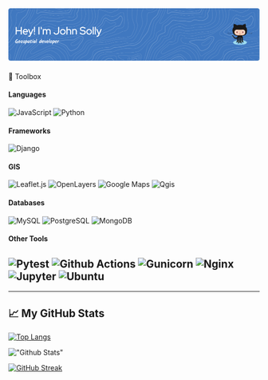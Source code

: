 ![Header](./github-jsolly-header.png)
---

🧰 Toolbox

#### Languages
![JavaScript](https://img.shields.io/badge/JavaScript-F7DF1E.svg?style=for-the-badge&logo=JavaScript&logoColor=black)
![Python](https://img.shields.io/badge/Python-3776AB.svg?style=for-the-badge&logo=Python&logoColor=white)

#### Frameworks
![Django](https://img.shields.io/badge/Django-092E20.svg?style=for-the-badge&logo=Django&logoColor=white)

#### GIS
![Leaflet.js](https://img.shields.io/badge/Leaflet-199900.svg?style=for-the-badge&logo=Leaflet&logoColor=white)
![OpenLayers](https://img.shields.io/badge/Openlayers-1F6B75.svg?style=for-the-badge&logo=Openlayers&logoColor=white)
![Google Maps](https://img.shields.io/badge/Google%20Maps-4285F4.svg?style=for-the-badge&logo=Google-Maps&logoColor=white)
![Qgis](https://img.shields.io/badge/Qgis-589632.svg?style=for-the-badge&logo=Qgis&logoColor=white)


#### Databases
![MySQL](https://img.shields.io/badge/MySQL-4479A1.svg?style=for-the-badge&logo=MySQL&logoColor=white)
![PostgreSQL](https://img.shields.io/badge/PostgreSQL-4169E1.svg?style=for-the-badge&logo=PostgreSQL&logoColor=white)
![MongoDB](https://img.shields.io/badge/MongoDB-47A248.svg?style=for-the-badge&logo=MongoDB&logoColor=white)

#### Other Tools
![Pytest](https://camo.githubusercontent.com/d7afbe157e5e1aa8379027ab2a1d8170a4c021fb1f71859bf5715436cecf7438/68747470733a2f2f696d672e736869656c64732e696f2f62616467652f5079746573742d3041394544432e7376673f7374796c653d666f722d7468652d6261646765266c6f676f3d507974657374266c6f676f436f6c6f723d7768697465)
![Github Actions](https://camo.githubusercontent.com/f8288ca79525f949c40a73eb967f2e2e8596c699758e42feedf3dec9d57af653/68747470733a2f2f696d672e736869656c64732e696f2f62616467652f476974487562253230416374696f6e732d3230383846462e7376673f7374796c653d666f722d7468652d6261646765266c6f676f3d4769744875622d416374696f6e73266c6f676f436f6c6f723d7768697465)
![Gunicorn](https://img.shields.io/badge/Gunicorn-499848.svg?style=for-the-badge&logo=Gunicorn&logoColor=white)
![Nginx](https://img.shields.io/badge/NGINX-009639.svg?style=for-the-badge&logo=NGINX&logoColor=white)
![Jupyter](https://img.shields.io/badge/Jupyter-F37626.svg?style=for-the-badge&logo=Jupyter&logoColor=white)
![Ubuntu](https://camo.githubusercontent.com/68d51ad5dbaf659044650db8e85efda67ba7a0628a70251646d7a990eeb936ab/68747470733a2f2f696d672e736869656c64732e696f2f62616467652f5562756e74752d4539353432302e7376673f7374796c653d666f722d7468652d6261646765266c6f676f3d5562756e7475266c6f676f436f6c6f723d7768697465)
---

---

## &#x1f4c8; My GitHub Stats

[![Top Langs](https://github-readme-stats.vercel.app/api/top-langs/?username=jsolly&hide=java&theme=radical&layout=compact)](https://github.com/anuraghazra/github-readme-stats)

!["Github Stats"](https://github-readme-stats.vercel.app/api?username=jsolly&show_icons=true&theme=radical)

[![GitHub Streak](https://github-readme-streak-stats.herokuapp.com/?user=jsolly&theme=dark)](https://git.io/streak-stats)
